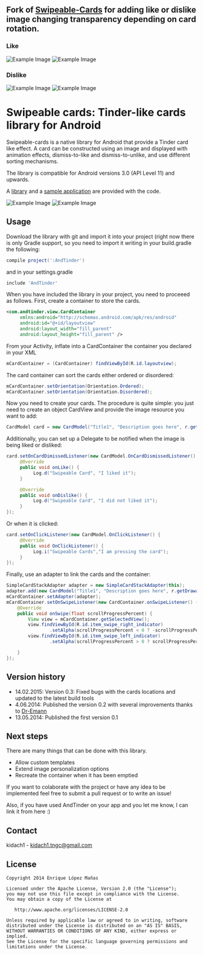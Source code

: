 Fork of [Swipeable-Cards][6] for adding like or dislike image changing transparency depending on card rotation.
--------------------

### Like

![Example Image][7]
![Example Image][8]

### Dislike

![Example Image][9]
![Example Image][10]


Swipeable cards: Tinder-like cards library for Android
=================

Swipeable-cards is a native library for Android that provide a Tinder card like effect. A card can be constructed using an image and displayed with animation effects, dismiss-to-like and dismiss-to-unlike, and use different sorting mechanisms.

The library is compatible for Android versions 3.0 (API Level 11) and upwards.

A [library][1] and a [sample application][2] are provided with the code.

![Example Image][3]
![Example Image][4]


Usage
--------------------
Download the library with git and import it into your project (right now there is only Gradle support, so you need to import it writing in your build.gradle the following:

```groovy
compile project(':AndTinder')
```

and in your settings.gradle

```groovy
include 'AndTinder'
```

When you have included the library in your project, you need to proceeed as follows. First, create a container to store the cards.

```xml
<com.andtinder.view.CardContainer 
     xmlns:android="http://schemas.android.com/apk/res/android"
     android:id="@+id/layoutview"
     android:layout_width="fill_parent"
     android:layout_height="fill_parent" />
```
    
From your Activity, inflate into a CardContainer the container you declared in your XML
    
```java
mCardContainer = (CardContainer) findViewById(R.id.layoutview);
```

The card container can sort the cards either ordered or disordered:

```java
mCardContainer.setOrientation(Orientation.Ordered);
mCardContainer.setOrientation(Orientation.Disordered);
```
     
Now you need to create your cards. The procedure is quite simple: you just need to create an object CardView and provide the image resource you want to add:

```java
CardModel card = new CardModel("Title1", "Description goes here", r.getDrawable(R.drawable.picture1);
```
    
Additionally, you can set up a Delegate to be notified when the image is being liked or disliked:
     
```java
card.setOnCardDimissedListener(new CardModel.OnCardDismissedListener() {
     @Override
     public void onLike() {
          Log.d("Swipeable Card", "I liked it");
     }

     @Override
     public void onDislike() {
          Log.d("Swipeable Card", "I did not liked it");
     }
});
```

Or when it is clicked:

```java
card.setOnClickListener(new CardModel.OnClickListener() {
     @Override
     public void OnClickListener() {
          Log.i("Swipeable Cards","I am pressing the card");
     }
});
```

Finally, use an adapter to link the cards and the container:

```java
SimpleCardStackAdapter adapter = new SimpleCardStackAdapter(this);
adapter.add(new CardModel("Title1", "Description goes here", r.getDrawable(R.drawable.picture1)));
mCardContainer.setAdapter(adapter);
mCardContainer.setOnSwipeListener(new CardContainer.onSwipeListener() {
    @Override
    public void onSwipe(float scrollProgressPercent) {
        View view = mCardContainer.getSelectedView();
        view.findViewById(R.id.item_swipe_right_indicator)
                .setAlpha(scrollProgressPercent < 0 ? -scrollProgressPercent : 0);
        view.findViewById(R.id.item_swipe_left_indicator)
                .setAlpha(scrollProgressPercent > 0 ? scrollProgressPercent : 0);

    }
});
```

Version history
--------------------
*  14.02.2015: Version 0.3: Fixed bugs with the cards locations and updated to the latest build tools
*  4.06.2014: Published the version 0.2 with several improvements thanks to [Dr-Emann][5]
* 13.05.2014: Published the first version 0.1

Next steps
--------------------
There are many things that can be done with this library. 

* Allow custom templates
* Extend image personalization options
* Recreate the container when it has been emptied

If you want to colaborate with the project or have any idea to be implemented feel free to submit a pull request or to write an issue! 

Also, if you have used AndTinder on your app and you let me know, I can link it from here :)

Contact
--------------------

kidach1 - <kidach1.tngc@gmail.com>

License
-------

    Copyright 2014 Enrique López Mañas

    Licensed under the Apache License, Version 2.0 (the "License");
    you may not use this file except in compliance with the License.
    You may obtain a copy of the License at

       http://www.apache.org/licenses/LICENSE-2.0

    Unless required by applicable law or agreed to in writing, software
    distributed under the License is distributed on an "AS IS" BASIS,
    WITHOUT WARRANTIES OR CONDITIONS OF ANY KIND, either express or implied.
    See the License for the specific language governing permissions and
    limitations under the License.

[1]: https://github.com/kikoso/AndTinder/tree/master/AndTinder
[2]: https://github.com/kikoso/AndTinder/tree/master/AndTinderDemo
[3]: https://raw.github.com/kikoso/AndTinder/master/art/captura1.png
[4]: https://raw.github.com/kikoso/AndTinder/master/art/captura2.png
[5]: https://github.com/Dr-Emann
[6]: https://github.com/kikoso/Swipeable-Cards
[7]: https://qiita-image-store.s3.amazonaws.com/0/48274/a98bda2e-1ec6-73bb-4ffb-e6523ce67512.png
[8]: https://qiita-image-store.s3.amazonaws.com/0/48274/5070f0de-3b6b-de1a-6338-9bbdca983f0c.png
[9]: https://qiita-image-store.s3.amazonaws.com/0/48274/f90fb10f-7edb-a080-4ee9-337520b7e531.png
[10]: https://qiita-image-store.s3.amazonaws.com/0/48274/1a650822-6f3c-3ed5-db09-ce403672e516.png
